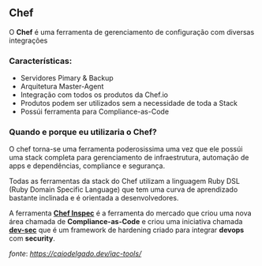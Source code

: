 Chef
----

O **Chef** é uma ferramenta de gerenciamento de configuração com diversas integrações

### Características:

*   Servidores Pimary & Backup
*   Arquitetura Master-Agent
*   Integração com todos os produtos da Chef.io
*   Produtos podem ser utilizados sem a necessidade de toda a Stack
*   Possúi ferramenta para Compliance-as-Code

### Quando e porque eu utilizaria o Chef?

O chef torna-se uma ferramenta poderosissima uma vez que ele possúi uma stack completa para gerenciamento de infraestrutura, automação de apps e dependências, compliance e segurança.

Todas as ferramentas da stack do Chef utilizam a linguagem Ruby DSL (Ruby Domain Specific Language) que tem uma curva de aprendizado bastante inclinada e é orientada a desenvolvedores.

A ferramenta [**Chef Inspec**](https://www.inspec.io) é a ferramenta do mercado que criou uma nova área chamada de **Compliance-as-Code** e criou uma iniciativa chamada [**dev-sec**](https://dev-sec.io) que é um framework de hardening criado para integrar **devops** com **security**.

_fonte_: _https://caiodelgado.dev/iac-tools/_